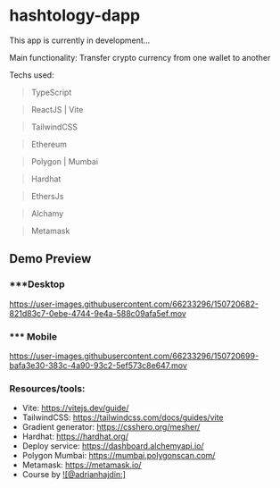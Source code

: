 # hashtology-dapp

This app is currently in development...

Main functionality: Transfer crypto currency from one wallet to another

Techs used:

  > TypeScript

  > ReactJS | Vite 

  > TailwindCSS

  > Ethereum
 
  > Polygon | Mumbai 

  > Hardhat

  > EthersJs
  
  >  Alchamy 

  >  Metamask


## Demo Preview
### ***Desktop
https://user-images.githubusercontent.com/66233296/150720682-821d83c7-0ebe-4744-9e4a-588c09afa5ef.mov


### *** Mobile 

https://user-images.githubusercontent.com/66233296/150720699-bafa3e30-383c-4a90-93c2-5ef573c8e647.mov

### Resources/tools:
- Vite: https://vitejs.dev/guide/
- TailwindCSS: https://tailwindcss.com/docs/guides/vite
- Gradient generator: https://csshero.org/mesher/
- Hardhat: https://hardhat.org/ 
- Deploy service: https://dashboard.alchemyapi.io/
- Polygon Mumbai: https://mumbai.polygonscan.com/
- Metamask: https://metamask.io/
- Course by [![@adrianhajdin:]](https://www.youtube.com/watch?v=Wn_Kb3MR_cU&list=PLv0LmkCfaGR0kJBmUTz4i3jJeDPrUWGsT&index=3&t=871s)


